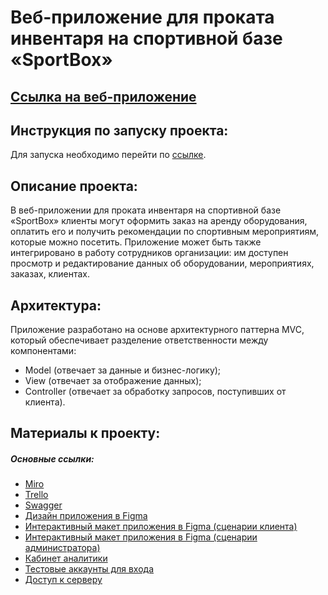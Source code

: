 # Веб-приложение для проката инвентаря на спортивной базе «SportBox»
## [Ссылка на веб-приложение](https://sport-box.vercel.app)
## Инструкция по запуску проекта:
Для запуска необходимо перейти по [ссылке](https://sport-box.vercel.app).
## Описание проекта:  
В веб-приложении для проката инвентаря на спортивной базе «SportBox» клиенты могут оформить заказ на аренду оборудования, оплатить его и получить рекомендации по спортивным мероприятиям, которые можно посетить. Приложение может быть также интегрировано в работу сотрудников организации: им доступен просмотр и редактирование данных об оборудовании, мероприятиях, заказах, клиентах. 

## Архитектура:
Приложение разработано на основе архитектурного паттерна MVC, который обеспечивает разделение ответственности между компонентами:
- Model (отвечает за данные и бизнес-логику);
- View (отвечает за отображение данных);
- Controller (отвечает за обработку запросов, поступивших от клиента).

## Материалы к проекту:
##### Основные ссылки:
- [Miro](https://miro.com/app/board/uXjVMfsWqvM=/)  
- [Trello](https://trello.com/b/VeTOQY3y/аренда-спортивного-инвентаря) 
- [Swagger](https://app.swaggerhub.com/apis/Babkina-Ekaterina/SportBox/1.0.0)
- [Дизайн приложения в Figma](https://www.figma.com/file/XtkhVklPCNHFBAgIbzIP51/SportBox?type=design&node-id=93-2&t=WMR2ndoixoUZJ21y-0)
- [Интерактивный макет приложения в Figma (сценарии клиента)](https://www.figma.com/proto/XtkhVklPCNHFBAgIbzIP51/SportBox?type=design&node-id=124-104&scaling=min-zoom&page-id=93%3A2&starting-point-node-id=124%3A104)
- [Интерактивный макет приложения в Figma (сценарии администратора)](https://www.figma.com/proto/XtkhVklPCNHFBAgIbzIP51/SportBox?type=design&node-id=213-482&scaling=min-zoom&page-id=32%3A317&starting-point-node-id=213%3A482)
- [Кабинет аналитики](https://docs.google.com/document/d/1G6utc0vHI6bsZvxOa1XI3u62f-RZle1cFfTDKwC6EuE/edit?usp=sharing)
- [Тестовые аккаунты для входа](https://docs.google.com/document/d/1QEK4JwCO43XW1t8fDN5eJZqZH0w0T3FRkZOTYmKEgyY/edit?usp=sharing)
- [Доступ к серверу](https://docs.google.com/document/d/1Pt46DTeUbTOCqLeFdX7braQi40ergEptLHKEM2IIrU8/edit?usp=sharing)

